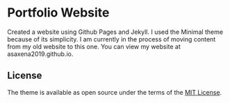 # Portfolio Website

Created a website using Github Pages and Jekyll. I used the Minimal theme because of its simplicity. I am currently in the process of moving content from my old website to this one. You can view my website at asaxena2019.github.io.

## License

The theme is available as open source under the terms of the [MIT License](https://opensource.org/licenses/MIT).
